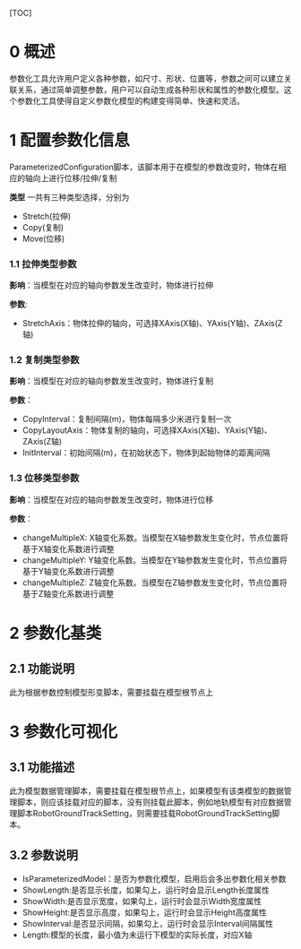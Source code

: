 [TOC]


# 0 概述

参数化工具允许用户定义各种参数，如尺寸、形状、位置等，参数之间可以建立关联关系，通过简单调整参数，用户可以自动生成各种形状和属性的参数化模型。这个参数化工具使得自定义参数化模型的构建变得简单、快速和灵活。

# 1 配置参数化信息

ParameterizedConfiguration脚本，该脚本用于在模型的参数改变时，物体在相应的轴向上进行位移/拉伸/复制

**类型**
一共有三种类型选择，分别为
- Stretch(拉伸)
- Copy(复制)
- Move(位移)

### 1.1 拉伸类型参数

**影响**：当模型在对应的轴向参数发生改变时，物体进行拉伸

**参数**:
- StretchAxis：物体拉伸的轴向，可选择XAxis(X轴)、YAxis(Y轴)、ZAxis(Z轴)

### 1.2 复制类型参数

**影响**：当模型在对应的轴向参数发生改变时，物体进行复制

**参数**：
- CopyInterval：复制间隔(m)，物体每隔多少米进行复制一次
- CopyLayoutAxis：物体复制的轴向，可选择XAxis(X轴)、YAxis(Y轴)、ZAxis(Z轴)
- InitInterval：初始间隔(m)，在初始状态下，物体到起始物体的距离间隔

### 1.3 位移类型参数

**影响**：当模型在对应的轴向参数发生改变时，物体进行位移

**参数**：
- changeMultipleX: X轴变化系数。当模型在X轴参数发生变化时，节点位置将基于X轴变化系数进行调整
- changeMultipleY: Y轴变化系数。当模型在Y轴参数发生变化时，节点位置将基于Y轴变化系数进行调整
- changeMultipleZ: Z轴变化系数。当模型在Z轴参数发生变化时，节点位置将基于Z轴变化系数进行调整

# 2 参数化基类

## 2.1 功能说明

此为根据参数控制模型形变脚本，需要挂载在模型根节点上

# 3 参数化可视化

## 3.1 功能描述

此为模型数据管理脚本，需要挂载在模型根节点上，如果模型有该类模型的数据管理脚本，则应该挂载对应的脚本，没有则挂载此脚本，例如地轨模型有对应数据管理脚本RobotGroundTrackSetting，则需要挂载RobotGroundTrackSetting脚本。

## 3.2 参数说明

- IsParameterizedModel：是否为参数化模型，启用后会多出参数化相关参数
- ShowLength:是否显示长度，如果勾上，运行时会显示Length长度属性
- ShowWidth:是否显示宽度，如果勾上，运行时会显示Width宽度属性
- ShowHeight:是否显示高度，如果勾上，运行时会显示Height高度属性
- ShowInterval:是否显示间隔，如果勾上，运行时会显示Interval间隔属性
- Length:模型的长度，最小值为未运行下模型的实际长度，对应X轴